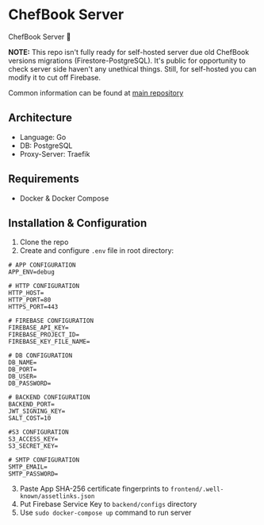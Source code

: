 # ChefBook Server
ChefBook Server 💾

**NOTE:** This repo isn't fully ready for self-hosted server due old ChefBook versions migrations (Firestore-PostgreSQL).
It's public for opportunity to check server side haven't any unethical things.
Still, for self-hosted you can modify it to cut off Firebase.

Common information can be found at [main repository](https://github.com/mephistolie/chefbook)
## Architecture
* Language: Go
* DB: PostgreSQL
* Proxy-Server: Traefik

## Requirements
* Docker & Docker Compose

## Installation & Configuration
1. Clone the repo
2. Create and configure `.env` file in root directory:
```
# APP CONFIGURATION
APP_ENV=debug

# HTTP CONFIGURATION
HTTP_HOST=
HTTP_PORT=80
HTTPS_PORT=443

# FIREBASE CONFIGURATION
FIREBASE_API_KEY=
FIREBASE_PROJECT_ID=
FIREBASE_KEY_FILE_NAME=

# DB CONFIGURATION
DB_NAME=
DB_PORT=
DB_USER=
DB_PASSWORD=

# BACKEND CONFIGURATION
BACKEND_PORT=
JWT_SIGNING_KEY=
SALT_COST=10

#S3 CONFIGURATION
S3_ACCESS_KEY=
S3_SECRET_KEY=

# SMTP CONFIGURATION
SMTP_EMAIL=
SMTP_PASSWORD=
```
3. Paste App SHA-256 certificate fingerprints to `frontend/.well-known/assetlinks.json`
4. Put Firebase Service Key to `backend/configs` directory
5. Use `sudo docker-compose up` command to run server
